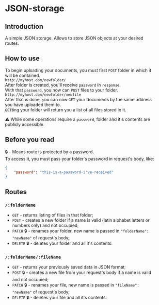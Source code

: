 # JSON-storage

## Introduction

A simple JSON storage. Allows to store JSON objects at your desired routes.

## How to use

To begin uploading your documents, you must first `POST` folder in which it will be contained.  
 `http://myhost.dom/newfolder/`  
 After folder is created, you'll receive `password` in `response`.  
 With that `password`, you now can `POST` files to your folder.  
 `http://myhost.dom/newfolder/newfile`  
 After that is done, you can now `GET` your documents by the same address you have uploaded them to.  
 `GET`ting your folder will return you a list of all files stored in it.

:warning: While some operations require a `password`, folder and it's contents are publicly accessible.

## Before you read

:lock: - Means route is protected by a password.  
 To access it, you must pass your folder's password in request's body, like:

```JSON
{
    "password": "this-is-a-password-i've-received"
}
```

## Routes

### `/:folderName`

-   `GET` - returns listing of files in that folder;
-   `POST` - creates a new folder if a name is valid (latin alphabet letters or numbers only) and not occupied;
-   `PATCH` :lock: - renames your folder, new name is passed in `"folderName": "newName"` of request's body;
-   `DELETE` :lock: - deletes your folder and all it's contents.

### `/:folderName/:fileName`

-   `GET` - returns your previously saved data in JSON format;
-   `POST` :lock: - creates a new file from your request's body if a name is valid and not occupied;
-   `PATCH` :lock: - renames your file, new name is passed in `"fileName": "newName"` of request's body;
-   `DELETE` :lock: - deletes your file and all it's contents.
